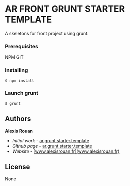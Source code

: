 # AR FRONT GRUNT STARTER TEMPLATE

A skeletons for front project using grunt.


### Prerequisites

NPM GIT


### Installing

```
$ npm install
```

### Launch grunt

```
$ grunt
```

## Authors

**Alexis Rouan** 
 - *Initial work* - [ar.grunt.starter.template](https://github.com/alexisrouan/ar.grunt.starter.template)
 - *Github page* - [ar.grunt.starter.template](https://alexisrouan.github.io/ar.grunt.starter.template)
 - *Website* - [www.alexisrouan.fr](www.alexisrouan.fr)


## License

None
